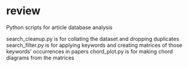 # review
Python scripts for article database analysis

search_cleanup.py is for collating the dataset and dropping duplicates
search_filter.py is for applying keywords and creating matrices of those keywords' occurrences in papers
chord_plot.py is for making chord diagrams from the matrices
